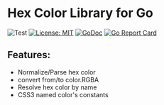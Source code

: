 # Hex Color Library for Go

![Test](https://github.com/6543/go-hexcolor/workflows/Test/badge.svg?event=push) [![License: MIT](https://img.shields.io/badge/License-MIT-blue.svg)](https://opensource.org/licenses/MIT) [![GoDoc](https://godoc.org/github.com/6543/go-hexcolor?status.svg)](https://godoc.org/github.com/6543/go-hexcolor) [![Go Report Card](https://goreportcard.com/badge/github.com/6543/go-hexcolor)](https://goreportcard.com/report/github.com/6543/go-hexcolor)

## Features:
 * Normalize/Parse hex color
 * convert from/to color.RGBA
 * Resolve hex color by name
 * CSS3 named color's constants
